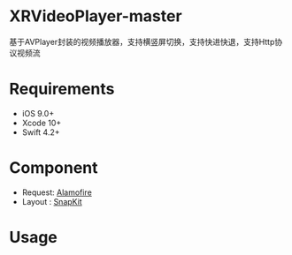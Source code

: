 # XRVideoPlayer-master

基于AVPlayer封装的视频播放器，支持横竖屏切换，支持快进快退，支持Http协议视频流

# Requirements
* iOS 9.0+
* Xcode 10+
* Swift 4.2+

# Component
* Request: [Alamofire](https://github.com/Alamofire/Alamofire)
* Layout : [SnapKit](https://github.com/SnapKit)

# Usage